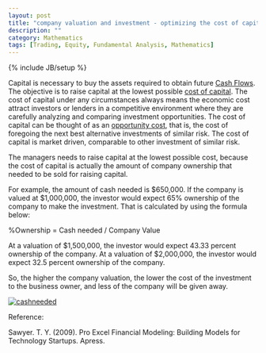```yaml
---
layout: post
title: "company valuation and investment - optimizing the cost of capital"
description: ""
category: Mathematics
tags: [Trading, Equity, Fundamental Analysis, Mathematics]
---
```

{% include JB/setup %}

Capital is necessary to buy the assets required to obtain future [Cash Flows](http://en.wikipedia.org/wiki/Cash_flow). The objective is to raise capital at the lowest possible [cost of capital](http://en.wikipedia.org/wiki/Financial_capital). The cost of capital under any circumstances always means the economic cost attract investors or lenders in a competitive environment where they are carefully analyzing and comparing investment opportunities. The cost of capital can be thought of as an [opportunity cost](http://en.wikipedia.org/wiki/Opportunity_cost), that is, the cost of foregoing the next best alternative investments of similar risk. The cost of capital is market driven, comparable to other investment of similar risk.

The managers needs to raise capital at the lowest possible cost, because the cost of capital is actually the amount of company ownership that needed to be sold for raising capital.

For example, the amount of cash needed is $650,000. If the company is valued at $1,000,000, the investor would expect 65% ownership of the company to make the investment. That is calculated by using the formula below:

%Ownership = Cash needed / Company Value

At a valuation of $1,500,000, the investor would expect 43.33 percent ownership of the company. At a valuation of $2,000,000, the investor would expect 32.5 percent ownership of the company.

So, the higher the company valuation, the lower the cost of the investment to the business owner, and less of the company will be given away.


[![cashneeded](http://ryancheng.s3.amazonaws.com/Linear%20Programming/cashneeded.png)](http://www.investopedia.com/terms/c/cashflowfinvestingactivities.asp)



Reference:

Sawyer. T. Y. (2009). Pro Excel Financial Modeling: Building Models for Technology Startups. Apress.

